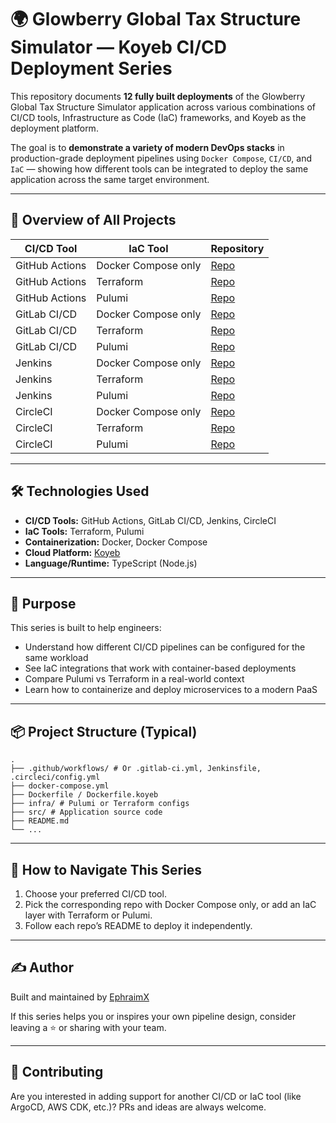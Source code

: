 # 🌍 Glowberry Global Tax Structure Simulator — Koyeb CI/CD Deployment Series

This repository documents **12 fully built deployments** of the Glowberry Global Tax Structure Simulator application across various combinations of CI/CD tools, Infrastructure as Code (IaC) frameworks, and Koyeb as the deployment platform.

The goal is to **demonstrate a variety of modern DevOps stacks** in production-grade deployment pipelines using `Docker Compose`, `CI/CD`, and `IaC` — showing how different tools can be integrated to deploy the same application across the same target environment.

---

## 📌 Overview of All Projects

| CI/CD Tool    | IaC Tool     | Repository                                                                                   |
|---------------|--------------|----------------------------------------------------------------------------------------------|
| GitHub Actions| Docker Compose only | [Repo](https://github.com/EphraimX/glowberry-global-tax-structure-simulator-gha-docker-compose-koyeb) |
| GitHub Actions| Terraform     | [Repo](https://github.com/EphraimX/glowberry-global-tax-structure-simulator-gha-docker-compose-terraform-koyeb) |
| GitHub Actions| Pulumi        | [Repo](https://github.com/EphraimX/glowberry-global-tax-structure-simulator-gha-docker-compose-pulumi-koyeb) |
| GitLab CI/CD  | Docker Compose only | [Repo](https://gitlab.com/ephraimx/glowberry-global-tax-structure-simulator-gitlab-docker-compose-koyeb) |
| GitLab CI/CD  | Terraform     | [Repo](https://gitlab.com/ephraimx/glowberry-global-tax-structure-simulator-gitlab-ci-cd-docker-compose-terraform-koyeb) |
| GitLab CI/CD  | Pulumi        | [Repo](https://gitlab.com/ephraimx/glowberry-global-tax-structure-simulator-gitlab-ci-cd-docker-compose-pulumi-koyeb) |
| Jenkins       | Docker Compose only | [Repo](https://github.com/EphraimX/glowberry-global-tax-structure-simulator-jenkins-docker-compose-koyeb) |
| Jenkins       | Terraform     | [Repo](https://github.com/EphraimX/glowberry-global-tax-structure-simulator-jenkins-docker-compose-terraform-koyeb) |
| Jenkins       | Pulumi        | [Repo](https://github.com/EphraimX/glowberry-global-tax-structure-simulator-jenkins-docker-compose-pulumi-koyeb) |
| CircleCI      | Docker Compose only | [Repo](https://github.com/EphraimX/glowberry-global-tax-structure-simulator-circleci-docker-compose-koyeb) |
| CircleCI      | Terraform     | [Repo](https://github.com/EphraimX/glowberry-global-tax-structure-simulator-circleci-docker-compose-terraform-koyeb) |
| CircleCI      | Pulumi        | [Repo](https://github.com/EphraimX/glowberry-global-tax-structure-simulator-circleci-docker-compose-pulumi-koyeb) |

---

## 🛠️ Technologies Used

- **CI/CD Tools:** GitHub Actions, GitLab CI/CD, Jenkins, CircleCI
- **IaC Tools:** Terraform, Pulumi
- **Containerization:** Docker, Docker Compose
- **Cloud Platform:** [Koyeb](https://www.koyeb.com/)
- **Language/Runtime:** TypeScript (Node.js)

---

## 🚀 Purpose

This series is built to help engineers:

- Understand how different CI/CD pipelines can be configured for the same workload
- See IaC integrations that work with container-based deployments
- Compare Pulumi vs Terraform in a real-world context
- Learn how to containerize and deploy microservices to a modern PaaS

---

## 📦 Project Structure (Typical)

```
.
├── .github/workflows/ # Or .gitlab-ci.yml, Jenkinsfile, .circleci/config.yml
├── docker-compose.yml
├── Dockerfile / Dockerfile.koyeb
├── infra/ # Pulumi or Terraform configs
├── src/ # Application source code
├── README.md
└── ...
```


---

## 🧭 How to Navigate This Series

1. Choose your preferred CI/CD tool.
2. Pick the corresponding repo with Docker Compose only, or add an IaC layer with Terraform or Pulumi.
3. Follow each repo’s README to deploy it independently.

---

## ✍️ Author

Built and maintained by [EphraimX](https://github.com/EphraimX)

If this series helps you or inspires your own pipeline design, consider leaving a ⭐️ or sharing with your team.

---

## 📩 Contributing

Are you interested in adding support for another CI/CD or IaC tool (like ArgoCD, AWS CDK, etc.)? PRs and ideas are always welcome.
